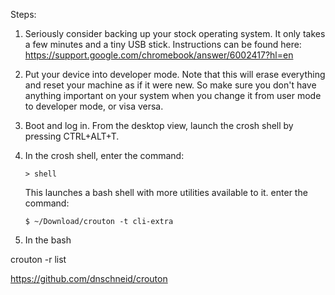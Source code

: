 


Steps:

1. Seriously consider backing up your stock operating system. It only
   takes a few minutes and a tiny USB stick. Instructions can be found here: https://support.google.com/chromebook/answer/6002417?hl=en

2. Put your device into developer mode. Note that this will erase everything
   and reset your machine as if it were new. So make sure you don't have
anything important on your system when you change it from user mode to
developer mode, or visa versa. 

3. Boot and log in. From the desktop view, launch the crosh shell by
   pressing CTRL+ALT+T. 

4. In the crosh shell, enter the command:
    ```
    > shell
    ```

    This launches a bash shell with more utilities available to it.
enter the command:
    ```
    $ ~/Download/crouton -t cli-extra
    ```

4. In the bash 

crouton -r list


https://github.com/dnschneid/crouton
